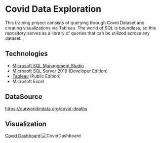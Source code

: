 # Covid Data Exploration
This training project consists of querying through Covid Dataset and creating visualizations via Tableau. The world of SQL is boundless, so this repository serves as a library of queries that can be utilized across any dataset.

## Technologies
* [Microsoft SQL Management Studio](https://docs.microsoft.com/en-us/sql/ssms/download-sql-server-management-studio-ssms?view=sql-server-ver15)
* [Microsoft SQL Server 2019](https://www.microsoft.com/en-us/sql-server/sql-server-downloads) (Developer Edition)
* [Tableau](https://public.tableau.com/en-us/s/) (Public Edition)
* Microsoft Excel

## DataSource
https://ourworldindata.org/covid-deaths

## Visualization
[Covid Dashboard](https://public.tableau.com/app/profile/alexandre.dessoliers/viz/CovidDashboard_16320028683440/Dashboard1)
![CovidDashboard](https://public.tableau.com/views/CovidDashboard_16320028683440/Dashboard1?:language=en-US&:display_count=n&:origin=viz_share_link)

